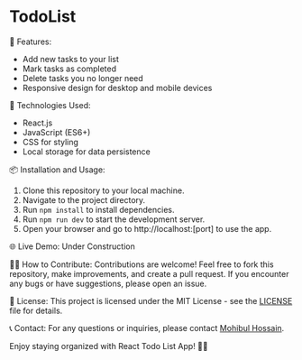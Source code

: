 # TodoList

🚀 Features:
- Add new tasks to your list
- Mark tasks as completed
- Delete tasks you no longer need
- Responsive design for desktop and mobile devices

🔧 Technologies Used:
- React.js
- JavaScript (ES6+)
- CSS for styling
- Local storage for data persistence

📦 Installation and Usage:
1. Clone this repository to your local machine.
2. Navigate to the project directory.
3. Run `npm install` to install dependencies.
4. Run `npm run dev` to start the development server.
5. Open your browser and go to http://localhost:[port] to use the app.

🌐 Live Demo: Under Construction

👨‍💻 How to Contribute:
Contributions are welcome! Feel free to fork this repository, make improvements, and create a pull request. If you encounter any bugs or have suggestions, please open an issue.

📄 License:
This project is licensed under the MIT License - see the [LICENSE](LICENSE) file for details.

📞 Contact:
For any questions or inquiries, please contact [Mohibul Hossain](mohib.hossain.bu@gmail.com).

Enjoy staying organized with React Todo List App! 📅✅
